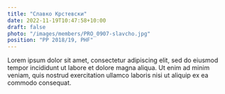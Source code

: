 ```yaml
---
title: "Славко Крстевски"
date: 2022-11-19T10:47:58+10:00
draft: false
photo: "/images/members/PRO_0907-slavcho.jpg"
position: "PP 2018/19, PHF"
---
```


Lorem ipsum dolor sit amet, consectetur adipiscing elit, sed do eiusmod tempor incididunt ut labore et dolore magna aliqua. Ut enim ad minim veniam, quis nostrud exercitation ullamco laboris nisi ut aliquip ex ea commodo consequat.